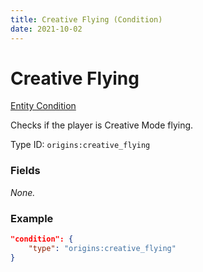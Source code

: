 ```yaml
---
title: Creative Flying (Condition)
date: 2021-10-02
---
```

# Creative Flying

[Entity Condition](../entity_conditions.md)

Checks if the player is Creative Mode flying.

Type ID: `origins:creative_flying`

### Fields

_None._

### Example
```json
"condition": {
    "type": "origins:creative_flying"
}
```